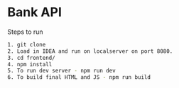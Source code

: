 # Bank API

Steps to run

```sh
1. git clone
2. Load in IDEA and run on localserver on port 8080.
3. cd frontend/ 
4. npm install
5. To run dev server - npm run dev
6. To build final HTML and JS - npm run build
```
